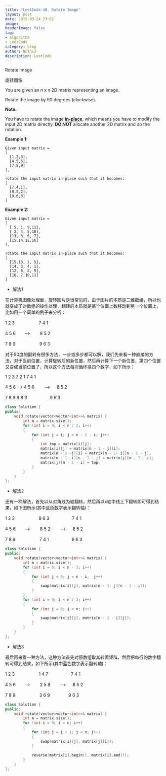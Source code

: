 ```yaml
---
title: "LeetCode-48. Rotate Image"
layout: post
date: 2019-03-24 23:02
image: 
headerImage: false
tag:
- Algorithm
- LeetCode
category: blog
author: NoThxJ
description: LeetCode
---
```


Rotate Image

旋转图像

You are given an *n* x *n* 2D matrix representing an image.

Rotate the image by 90 degrees (clockwise).

**Note:**

You have to rotate the image [**in-place**](https://en.wikipedia.org/wiki/In-place_algorithm), which means you have to modify the input 2D matrix directly. **DO NOT** allocate another 2D matrix and do the rotation.

**Example 1:**

```
Given input matrix = 
[
  [1,2,3],
  [4,5,6],
  [7,8,9]
],

rotate the input matrix in-place such that it becomes:
[
  [7,4,1],
  [8,5,2],
  [9,6,3]
]
```

**Example 2:**

```
Given input matrix =
[
  [ 5, 1, 9,11],
  [ 2, 4, 8,10],
  [13, 3, 6, 7],
  [15,14,12,16]
], 

rotate the input matrix in-place such that it becomes:
[
  [15,13, 2, 5],
  [14, 3, 4, 1],
  [12, 6, 8, 9],
  [16, 7,10,11]
]
```

- 解法1

在计算机图像处理里，旋转图片是很常见的，由于图片的本质是二维数组，所以也就变成了对数组的操作处理，翻转的本质就是某个位置上数移动到另一个位置上，比如用一个简单的例子来分析：

1  2  3　　　 　　 7  4  1　

4  5  6　　-->　　 8  5  2　　

7  8  9 　　　 　　9  6  3

对于90度的翻转有很多方法，一步或多步都可以解，我们先来看一种直接的方法，对于当前位置，计算旋转后的新位置，然后再计算下一个新位置，第四个位置又变成当前位置了，所以这个方法每次循环换四个数字，如下所示：

1  2  3                 7 2  1                  7  4  1

4  5  6      -->      4  5  6　　 -->  　 8  5  2　　

7  8  9                 9  8  3　　　　　 9  6  3

```c++
class Solution {
public:
    void rotate(vector<vector<int>>& matrix) {
        int n = matrix.size();
        for (int i = 0; i < n / 2; i++)
        {
            for (int j = i; j < n - 1 - i; j++)
            {
                int tmp = matrix[i][j];
                matrix[i][j] = matrix[n - 1 - j][i];
                matrix[n - 1 -j][i] = matrix[n - 1- i][n - 1 - j];
                matrix[n - 1 -i][n - 1 - j] = matrix[j][n - 1 - i];
                matrix[j][n - 1 - i] = tmp;
            }
        }
    }
};
```



- 解法2

还有一种解法，首先以从对角线为轴翻转，然后再以x轴中线上下翻转即可得到结果，如下图所示(其中蓝色数字表示翻转轴)：

1  2  3　　　 　　 9  6  3　　　　　  7  4  1

4  5  6　　-->　　 8  5  2　　 -->   　 8  5  2　　

7  8  9 　　　 　　7  4  1　　　　　  9  6  3

```c++
class Solution {
public:
    void rotate(vector<vector<int>>& matrix) {
        int n = matrix.size();
        for (int i = 0; i < n - 1; i++)
        {
            for (int j = 0; j < n - i;  j++)
            {
                swap(matrix[i][j], matrix[n - 1- j][n - 1 - i]);
            }
        }
        for (int i = 0; i < n / 2; i++)
        {
            for (int j = 0; j < n; j++)
            {
                swap(matrix[i][j], matrix[n - 1 - i][j]);
            }
        }
    }
};
```



- 解法3

最后再来看一种方法，这种方法首先对原数组取其转置矩阵，然后把每行的数字翻转可得到结果，如下所示(其中蓝色数字表示翻转轴)：

1  2  3　　　 　　 1  4  7　　　　　  7  4  1

4  5  6　　-->　　 2  5  8　　 -->  　  8  5  2　　

7  8  9 　　　 　　3  6  9　　　　      9  6  3

```c++
class Solution {
public:
    void rotate(vector<vector<int>>& matrix) {
        int n = matrix.size();
        for (int i = 0; i < n; i++)
        {
            for (int j = i + 1; j < n; j++)
            {
                swap(matrix[i][j], matrix[j][i]);
            }
            
            reverse(matrix[i].begin(), matrix[i].end());
        }
    }
};
```

